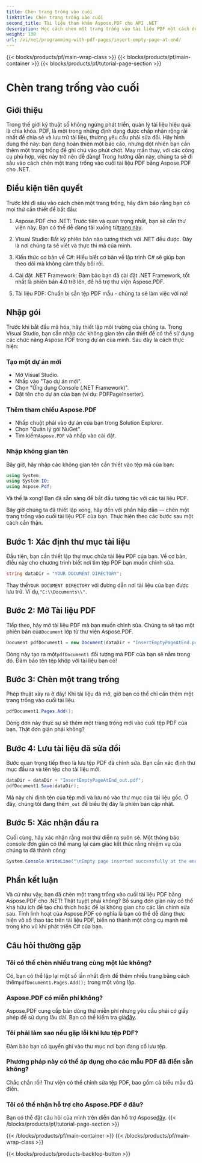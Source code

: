 ```yaml
---
title: Chèn trang trống vào cuối
linktitle: Chèn trang trống vào cuối
second_title: Tài liệu tham khảo Aspose.PDF cho API .NET
description: Học cách chèn một trang trống vào tài liệu PDF một cách dễ dàng với Aspose.PDF cho .NET trong hướng dẫn dành cho người mới bắt đầu này. Hoàn hảo cho việc chỉnh sửa nhanh.
weight: 130
url: /vi/net/programming-with-pdf-pages/insert-empty-page-at-end/
---
```


{{< blocks/products/pf/main-wrap-class >}}
{{< blocks/products/pf/main-container >}}
{{< blocks/products/pf/tutorial-page-section >}}

# Chèn trang trống vào cuối

## Giới thiệu

Trong thế giới kỹ thuật số không ngừng phát triển, quản lý tài liệu hiệu quả là chìa khóa. PDF, là một trong những định dạng được chấp nhận rộng rãi nhất để chia sẻ và lưu trữ tài liệu, thường yêu cầu phải sửa đổi. Hãy hình dung thế này: bạn đang hoàn thiện một báo cáo, nhưng đột nhiên bạn cần thêm một trang trống để ghi chú vào phút chót. May mắn thay, với các công cụ phù hợp, việc này trở nên dễ dàng! Trong hướng dẫn này, chúng ta sẽ đi sâu vào cách chèn một trang trống vào cuối tài liệu PDF bằng Aspose.PDF cho .NET.

## Điều kiện tiên quyết

Trước khi đi sâu vào cách chèn một trang trống, hãy đảm bảo rằng bạn có mọi thứ cần thiết để bắt đầu:

1.  Aspose.PDF cho .NET: Trước tiên và quan trọng nhất, bạn sẽ cần thư viện này. Bạn có thể dễ dàng tải xuống từ[trang này](https://releases.aspose.com/pdf/net/).

2. Visual Studio: Bất kỳ phiên bản nào tương thích với .NET đều được. Đây là nơi chúng ta sẽ viết và thực thi mã của mình.

3. Kiến thức cơ bản về C#: Hiểu biết cơ bản về lập trình C# sẽ giúp bạn theo dõi mà không cảm thấy bối rối.

4. Cài đặt .NET Framework: Đảm bảo bạn đã cài đặt .NET Framework, tốt nhất là phiên bản 4.0 trở lên, để hỗ trợ thư viện Aspose.PDF.

5. Tài liệu PDF: Chuẩn bị sẵn tệp PDF mẫu - chúng ta sẽ làm việc với nó!

## Nhập gói

Trước khi bắt đầu mã hóa, hãy thiết lập môi trường của chúng ta. Trong Visual Studio, bạn cần nhập các không gian tên cần thiết để có thể sử dụng các chức năng Aspose.PDF trong dự án của mình. Sau đây là cách thực hiện:

### Tạo một dự án mới

- Mở Visual Studio.
- Nhấp vào "Tạo dự án mới".
- Chọn "Ứng dụng Console (.NET Framework)".
- Đặt tên cho dự án của bạn (ví dụ: PDFPageInserter).

### Thêm tham chiếu Aspose.PDF

- Nhấp chuột phải vào dự án của bạn trong Solution Explorer.
- Chọn "Quản lý gói NuGet".
-  Tìm kiếm`Aspose.PDF` và nhấp vào cài đặt.

### Nhập không gian tên

Bây giờ, hãy nhập các không gian tên cần thiết vào tệp mã của bạn:

```csharp
using System;
using System.IO;
using Aspose.Pdf;
```

Và thế là xong! Bạn đã sẵn sàng để bắt đầu tương tác với các tài liệu PDF.

Bây giờ chúng ta đã thiết lập xong, hãy đến với phần hấp dẫn — chèn một trang trống vào cuối tài liệu PDF của bạn. Thực hiện theo các bước sau một cách cẩn thận.

## Bước 1: Xác định thư mục tài liệu

Đầu tiên, bạn cần thiết lập thư mục chứa tài liệu PDF của bạn. Về cơ bản, điều này cho chương trình biết nơi tìm tệp PDF bạn muốn chỉnh sửa.

```csharp
string dataDir = "YOUR DOCUMENT DIRECTORY";
```

 Thay thế`YOUR DOCUMENT DIRECTORY` với đường dẫn nơi tài liệu của bạn được lưu trữ. Ví dụ,`"C:\\Documents\\"`.

## Bước 2: Mở Tài liệu PDF

 Tiếp theo, hãy mở tài liệu PDF mà bạn muốn chỉnh sửa. Chúng ta sẽ tạo một phiên bản của`Document` lớp từ thư viện Aspose.PDF.

```csharp
Document pdfDocument1 = new Document(dataDir + "InsertEmptyPageAtEnd.pdf");
```

 Dòng này tạo ra một`pdfDocument1` đối tượng mà PDF của bạn sẽ nằm trong đó. Đảm bảo tên tệp khớp với tài liệu bạn có!

## Bước 3: Chèn một trang trống

Phép thuật xảy ra ở đây! Khi tài liệu đã mở, giờ bạn có thể chỉ cần thêm một trang trống vào cuối tài liệu. 

```csharp
pdfDocument1.Pages.Add();
```

Dòng đơn này thực sự sẽ thêm một trang trống mới vào cuối tệp PDF của bạn. Thật đơn giản phải không?

## Bước 4: Lưu tài liệu đã sửa đổi

Bước quan trọng tiếp theo là lưu tệp PDF đã chỉnh sửa. Bạn cần xác định thư mục đầu ra và tên tệp cho tài liệu mới.

```csharp
dataDir = dataDir + "InsertEmptyPageAtEnd_out.pdf";
pdfDocument1.Save(dataDir);
```

 Mã này chỉ định tên của tệp mới và lưu nó vào thư mục của tài liệu gốc. Ở đây, chúng tôi đang thêm`_out` để biểu thị đây là phiên bản cập nhật.

## Bước 5: Xác nhận đầu ra

Cuối cùng, hãy xác nhận rằng mọi thứ diễn ra suôn sẻ. Một thông báo console đơn giản có thể mang lại cảm giác kết thúc rằng nhiệm vụ của chúng ta đã thành công:

```csharp
System.Console.WriteLine("\nEmpty page inserted successfully at the end of document.\nFile saved at " + dataDir);
```

## Phần kết luận

Và cứ như vậy, bạn đã chèn một trang trống vào cuối tài liệu PDF bằng Aspose.PDF cho .NET! Thật tuyệt phải không? Bổ sung đơn giản này có thể khá hữu ích để tạo chú thích hoặc để lại không gian cho các lần chỉnh sửa sau. Tính linh hoạt của Aspose.PDF có nghĩa là bạn có thể dễ dàng thực hiện vô số thao tác trên tài liệu PDF, biến nó thành một công cụ mạnh mẽ trong kho vũ khí phát triển C# của bạn.

## Câu hỏi thường gặp

### Tôi có thể chèn nhiều trang cùng một lúc không?
 Có, bạn có thể lặp lại một số lần nhất định để thêm nhiều trang bằng cách thêm`pdfDocument1.Pages.Add();` trong một vòng lặp.

### Aspose.PDF có miễn phí không?
 Aspose.PDF cung cấp bản dùng thử miễn phí nhưng yêu cầu phải có giấy phép để sử dụng lâu dài. Bạn có thể kiểm tra giá[đây](https://purchase.aspose.com/buy).

### Tôi phải làm sao nếu gặp lỗi khi lưu tệp PDF?
Đảm bảo bạn có quyền ghi vào thư mục nơi bạn đang cố lưu tệp.

### Phương pháp này có thể áp dụng cho các mẫu PDF đã điền sẵn không?
Chắc chắn rồi! Thư viện có thể chỉnh sửa tệp PDF, bao gồm cả biểu mẫu đã điền.

### Tôi có thể nhận hỗ trợ cho Aspose.PDF ở đâu?
 Bạn có thể đặt câu hỏi của mình trên diễn đàn hỗ trợ Aspose[đây](https://forum.aspose.com/c/pdf/10).
{{< /blocks/products/pf/tutorial-page-section >}}

{{< /blocks/products/pf/main-container >}}
{{< /blocks/products/pf/main-wrap-class >}}

{{< blocks/products/products-backtop-button >}}
